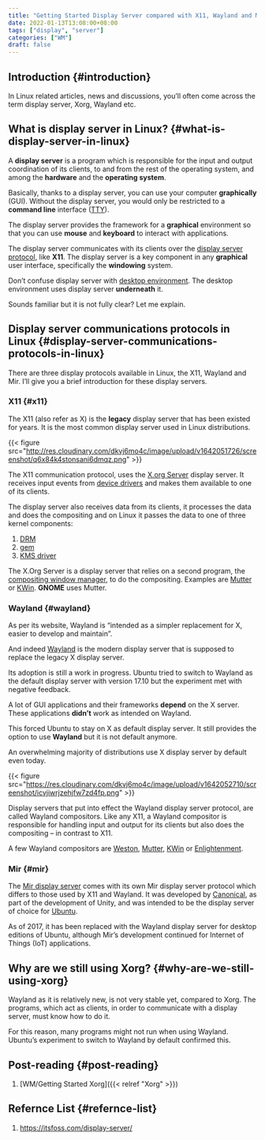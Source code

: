 ```yaml
---
title: "Getting Started Display Server compared with X11, Wayland and Mir"
date: 2022-01-13T13:08:00+08:00
tags: ["display", "server"]
categories: ["WM"]
draft: false
---
```


## Introduction {#introduction}

In Linux related articles, news and discussions, you’ll often come across the term display server, Xorg, Wayland etc.


## What is display server in Linux? {#what-is-display-server-in-linux}

A **display server** is a program which is responsible for the input and output coordination of its clients, to and from the rest of the operating system, and among the **hardware** and the **operating system**.

Basically, thanks to a display server, you can use your computer **graphically** (GUI). Without the display server, you would only be restricted to a **command line** interface ([TTY](https://itsfoss.com/what-is-tty-in-linux/)).

The display server provides the framework for a **graphical** environment so that you can use **mouse** and **keyboard** to interact with applications.

The display server communicates with its clients over the [display server protocol](https://en.wikipedia.org/wiki/X_Window_System_core_protocol), like **X11**. The display server is a key component in any **graphical** user interface, specifically the **windowing** system.

Don’t confuse display server with [desktop environment](https://itsfoss.com/what-is-desktop-environment/). The desktop environment uses display server **underneath** it.

Sounds familiar but it is not fully clear? Let me explain.


## Display server communications protocols in Linux {#display-server-communications-protocols-in-linux}

There are three display protocols available in Linux, the X11, Wayland and Mir. I’ll give you a brief introduction for these display servers.


### X11 {#x11}

The X11 (also refer as X) is the **legacy** display server that has been existed for years. It is the most common display server used in Linux distributions.

{{< figure src="http://res.cloudinary.com/dkvj6mo4c/image/upload/v1642051726/screenshot/q6x84k4stonsani6dmqz.png" >}}

The X11 communication protocol, uses the [X.org Server](https://en.wikipedia.org/wiki/X.Org_Server) display server. It receives input events from [device drivers](https://en.wikipedia.org/wiki/Device_driver) and makes them available to one of its clients.

The display server also receives data from its clients, it processes the data and does the compositing and on Linux it passes the data to one of three kernel components:

1.  [DRM](https://en.wikipedia.org/wiki/Direct_Rendering_Manager)
2.  [gem](https://en.wikipedia.org/wiki/Graphics_Execution_Manager)
3.  [KMS driver](https://en.wikipedia.org/wiki/KMS_driver)

The X.Org Server is a display server that relies on a second program, the [compositing window manager](https://en.wikipedia.org/wiki/Compositing_window_manager), to do the compositing. Examples are [Mutter](https://en.wikipedia.org/wiki/Mutter_(window_manager)) or [KWin](https://en.wikipedia.org/wiki/KWin). **GNOME** uses Mutter.


### Wayland {#wayland}

As per its website, Wayland is “intended as a simpler replacement for X, easier to develop and maintain”.

And indeed [Wayland](https://wayland.freedesktop.org/) is the modern display server that is supposed to replace the legacy X display server.

Its adoption is still a work in progress. Ubuntu tried to switch to Wayland as the default display server with version 17.10 but the experiment met with negative feedback.

A lot of GUI applications and their frameworks **depend** on the X server. These applications **didn’t** work as intended on Wayland.

This forced Ubuntu to stay on X as default display server. It still provides the option to use **Wayland** but it is not default anymore.

An overwhelming majority of distributions use X display server by default even today.

{{< figure src="https://res.cloudinary.com/dkvj6mo4c/image/upload/v1642052710/screenshot/icvjiwrjzehjfw7zd4fp.png" >}}

Display servers that put into effect the Wayland display server protocol, are called Wayland compositors. Like any X11, a Wayland compositor is responsible for handling input and output for its clients but also does the compositing – in contrast to X11.

A few Wayland compositors are [Weston](https://en.wikipedia.org/wiki/Weston_(software)), [Mutter](https://en.wikipedia.org/wiki/Mutter_(software)), [KWin](https://en.wikipedia.org/wiki/KWin) or [Enlightenment](https://en.wikipedia.org/wiki/Enlightenment_(software)).


### Mir {#mir}

The [Mir display server](https://mir-server.io/) comes with its own Mir display server protocol which differs to those used by X11 and Wayland. It was developed by [Canonical](https://canonical.com/), as part of the development of Unity, and was intended to be the display server of choice for [Ubuntu](https://itsfoss.com/install-ubuntu/).

As of 2017, it has been replaced with the Wayland display server for desktop editions of Ubuntu, although Mir’s development continued for Internet of Things (IoT) applications.


## Why are we still using Xorg? {#why-are-we-still-using-xorg}

Wayland as it is relatively new, is not very stable yet, compared to Xorg. The programs, which act as clients, in order to communicate with a display server, must know how to do it.

For this reason, many programs might not run when using Wayland. Ubuntu’s experiment to switch to Wayland by default confirmed this.


## Post-reading {#post-reading}

1.  [WM/Getting Started Xorg]({{< relref "Xorg" >}})


## Refernce List {#refernce-list}

1.  <https://itsfoss.com/display-server/>
